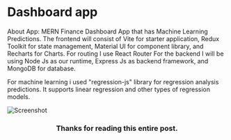 # Dashboard app
About App:
MERN Finance Dashboard App that has Machine Learning Predictions. The frontend will consist of Vite for starter application, Redux Toolkit for state management, Material UI for component library, and Recharts for Charts. For routing I use React Router
For the backend I will be using Node Js as our runtime, Express Js as backend framework, and MongoDB for database. 

For machine learning i used "regression-js" library for regression analysis predictions. It supports linear regression and other types of regression models.

![Screenshot](https://github.com/DmitriyAngve/Dashboard/blob/master/Dashboard1-1.png)

<h3 align="center">Thanks for reading this entire post.</h3>
